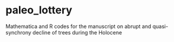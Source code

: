 # paleo_lottery
Mathematica and R codes for the manuscript on abrupt and quasi-synchrony decline of trees during the Holocene

